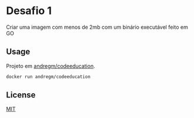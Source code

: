 # Desafio 1

Criar uma imagem com menos de 2mb com um binário executável feito em GO
## Usage
Projeto em [andregm/codeeducation](https://hub.docker.com/repository/docker/andregm/codeeducation).

```bash
docker run andregm/codeeducation
```
## License
[MIT](https://choosealicense.com/licenses/mit/)